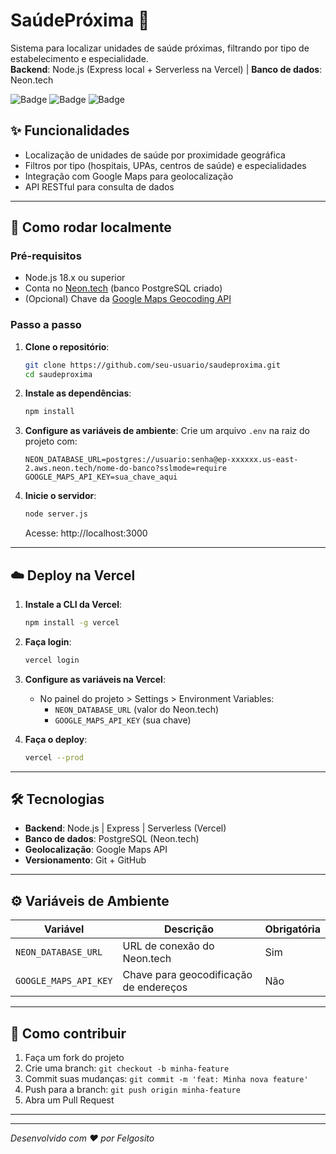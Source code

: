 # SaúdePróxima 🏥

Sistema para localizar unidades de saúde próximas, filtrando por tipo de estabelecimento e especialidade.  
**Backend**: Node.js (Express local + Serverless na Vercel) | **Banco de dados**: Neon.tech  

![Badge](https://img.shields.io/badge/Node.js-18.x-green) ![Badge](https://img.shields.io/badge/License-MIT-blue) ![Badge](https://img.shields.io/badge/Deploy-Vercel-black)

## ✨ Funcionalidades
- Localização de unidades de saúde por proximidade geográfica  
- Filtros por tipo (hospitais, UPAs, centros de saúde) e especialidades  
- Integração com Google Maps para geolocalização  
- API RESTful para consulta de dados  

---

## 🚀 Como rodar localmente

### Pré-requisitos
- Node.js 18.x ou superior  
- Conta no [Neon.tech](https://neon.tech/) (banco PostgreSQL criado)  
- (Opcional) Chave da [Google Maps Geocoding API](https://developers.google.com/maps/documentation/geocoding)

### Passo a passo
1. **Clone o repositório**:
   ```bash
   git clone https://github.com/seu-usuario/saudeproxima.git
   cd saudeproxima
   ```

2. **Instale as dependências**:
   ```bash
   npm install
   ```

3. **Configure as variáveis de ambiente**:
   Crie um arquivo `.env` na raiz do projeto com:
   ```env
   NEON_DATABASE_URL=postgres://usuario:senha@ep-xxxxxx.us-east-2.aws.neon.tech/nome-do-banco?sslmode=require
   GOOGLE_MAPS_API_KEY=sua_chave_aqui
   ```

4. **Inicie o servidor**:
   ```bash
   node server.js
   ```
   Acesse: http://localhost:3000

---

## ☁️ Deploy na Vercel

1. **Instale a CLI da Vercel**:
   ```bash
   npm install -g vercel
   ```

2. **Faça login**:
   ```bash
   vercel login
   ```

3. **Configure as variáveis na Vercel**:
   - No painel do projeto > Settings > Environment Variables:
     - `NEON_DATABASE_URL` (valor do Neon.tech)  
     - `GOOGLE_MAPS_API_KEY` (sua chave)  

4. **Faça o deploy**:
   ```bash
   vercel --prod
   ```

---

## 🛠️ Tecnologias
- **Backend**: Node.js | Express | Serverless (Vercel)  
- **Banco de dados**: PostgreSQL (Neon.tech)  
- **Geolocalização**: Google Maps API  
- **Versionamento**: Git + GitHub  

---

## ⚙️ Variáveis de Ambiente
| Variável | Descrição | Obrigatória |
|----------|-----------|-------------|
| `NEON_DATABASE_URL` | URL de conexão do Neon.tech | Sim |
| `GOOGLE_MAPS_API_KEY` | Chave para geocodificação de endereços | Não |

---

## 🤝 Como contribuir
1. Faça um fork do projeto  
2. Crie uma branch: `git checkout -b minha-feature`  
3. Commit suas mudanças: `git commit -m 'feat: Minha nova feature'`  
4. Push para a branch: `git push origin minha-feature`  
5. Abra um Pull Request  

---

---

*Desenvolvido com ❤️ por Felgosito*  